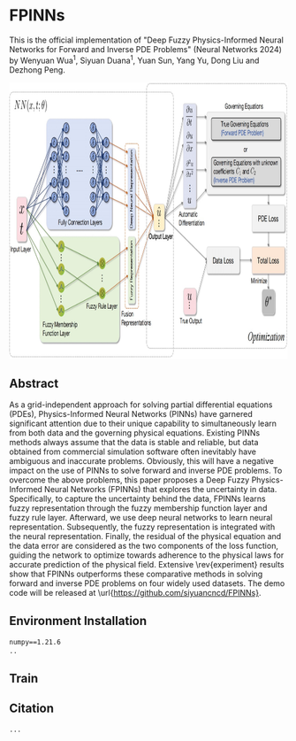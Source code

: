 # FPINNs

This is the official implementation of "Deep Fuzzy Physics-Informed Neural Networks for Forward and Inverse PDE Problems"
 (Neural Networks 2024) by Wenyuan Wua<sup>1</sup>, Siyuan Duana<sup>1</sup>, Yuan Sun, Yang Yu, Dong Liu and Dezhong Peng.

<p align="center">
<img src="https://github.com/siyuancncd/FPINNs/blob/main/FPINN.png" width="850" height="500">
</p>

## Abstract
As a grid-independent approach for solving partial differential equations (PDEs), Physics-Informed Neural Networks (PINNs) have garnered significant attention due to their unique capability to simultaneously learn from both data and the governing physical equations. Existing PINNs methods always assume that the data is stable and reliable, but data obtained from commercial simulation software often inevitably have ambiguous and inaccurate problems. Obviously, this will have a negative impact on the use of PINNs to solve forward and inverse PDE problems. To overcome the above problems, this paper proposes a Deep Fuzzy Physics-Informed Neural Networks (FPINNs) that explores the uncertainty in data. Specifically, to capture the uncertainty behind the data, FPINNs learns fuzzy representation through the fuzzy membership function layer and fuzzy rule layer. Afterward, we use deep neural networks to learn neural representation. Subsequently, the fuzzy representation is integrated with the neural representation. Finally, the residual of the physical equation and the data error are considered as the two components of the loss function, guiding the network to optimize towards adherence to the physical laws for accurate prediction of the physical field. Extensive \rev{experiment} results show that FPINNs outperforms these comparative methods in solving forward and inverse PDE problems on four widely used datasets. The demo code will be released at \url{https://github.com/siyuancncd/FPINNs}.

## Environment Installation
```
numpy==1.21.6
..
```
## Train

## Citation
```
...
```

